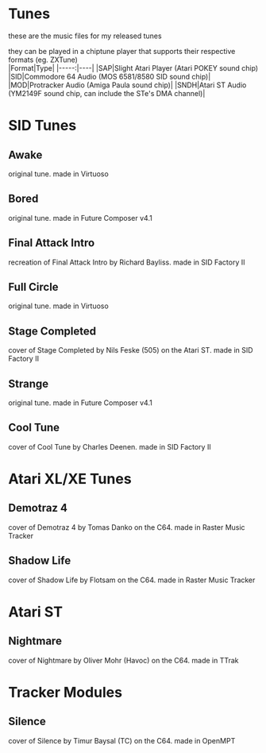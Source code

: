 # Tunes
these are the music files for my released tunes  

they can be played in a chiptune player that supports their respective formats (eg. ZXTune)  
|Format|Type|
|-----:|----|
|SAP|Slight Atari Player (Atari POKEY sound chip)
|SID|Commodore 64 Audio (MOS 6581/8580 SID sound chip)|
|MOD|Protracker Audio (Amiga Paula sound chip)|
|SNDH|Atari ST Audio (YM2149F sound chip, can include the STe's DMA channel)|
# SID Tunes
## Awake
original tune. made in Virtuoso
## Bored
original tune. made in Future Composer v4.1
## Final Attack Intro
recreation of Final Attack Intro by Richard Bayliss. made in SID Factory II
## Full Circle
original tune. made in Virtuoso
## Stage Completed
cover of Stage Completed by Nils Feske (505) on the Atari ST. made in SID Factory II
## Strange
original tune. made in Future Composer v4.1
## Cool Tune
cover of Cool Tune by Charles Deenen. made in SID Factory II
# Atari XL/XE Tunes
## Demotraz 4
cover of Demotraz 4 by Tomas Danko on the C64. made in Raster Music Tracker
## Shadow Life
cover of Shadow Life by Flotsam on the C64. made in Raster Music Tracker
# Atari ST
## Nightmare
cover of Nightmare by Oliver Mohr (Havoc) on the C64. made in TTrak
# Tracker Modules
## Silence
cover of Silence by Timur Baysal (TC) on the C64. made in OpenMPT
